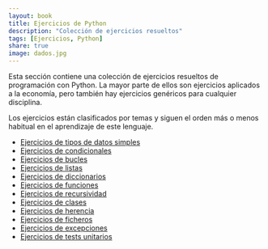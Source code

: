 ```yaml
---
layout: book
title: Ejercicios de Python
description: "Colección de ejercicios resueltos"
tags: [Ejercicios, Python]
share: true
image: dados.jpg
---
```


Esta sección contiene una colección de ejercicios resueltos de programación con Python.
La mayor parte de ellos son ejercicios aplicados a la economía, pero también hay ejercicios genéricos para cualquier disciplina.

Los ejercicios están clasificados por temas y siguen el orden más o menos habitual en el aprendizaje de este lenguaje.

- [Ejercicios de tipos de datos simples](/python/ejercicios/tipos-datos.html)
- [Ejercicios de condicionales](/python/ejercicios/condicionales.html)
- [Ejercicios de bucles](/python/ejercicios/bucles.html)
- [Ejercicios de listas](/python/ejercicios/listas.html)
- [Ejercicios de diccionarios](/python/ejercicios/tuplas.html)
- [Ejercicios de funciones](/python/ejercicios/funciones.html)
- [Ejercicios de recursividad](/python/ejercicios/recursividad.html)
- [Ejercicios de clases](/python/ejercicios/clases.html)
- [Ejercicios de herencia](/python/ejercicios/herencia.html)
- [Ejercicios de ficheros](/python/ejercicios/ficheros.html)
- [Ejercicios de excepciones](/python/ejercicios/clases.html)
- [Ejercicios de tests unitarios](/python/ejercicios/tests.html)
